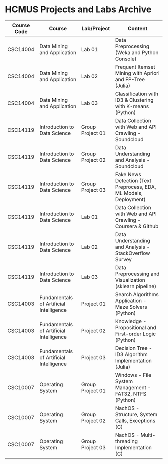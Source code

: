 # HCMUS Projects and Labs Archive

| Course Code | Course | Lab/Project | Content |
|---|---|---|---|
| CSC14004 | Data Mining and Application | Lab 01 | Data Preprocessing (Weka and Python Console) |
| CSC14004 | Data Mining and Application | Lab 02 | Frequent Itemset Mining with Apriori and FP-Tree (Julia) |
| CSC14004 | Data Mining and Application | Lab 03 | Classification with ID3 & Clustering with K-means (Python) |
| CSC14119 | Introduction to Data Science | Group Project 01 | Data Collection with Web and API Crawling - Soundcloud |
| CSC14119 | Introduction to Data Science | Group Project 02 | Data Understanding and Analysis - Soundcloud |
| CSC14119 | Introduction to Data Science | Group Project 03 | Fake News Detection (Text Preprocess, EDA, ML Models, Deployment) |
| CSC14119 | Introduction to Data Science | Lab 01 | Data Collection with Web and API Crawling - Coursera & Github |
| CSC14119 | Introduction to Data Science | Lab 02 | Data Understanding and Analysis - StackOverflow Survey |
| CSC14119 | Introduction to Data Science | Lab 03 | Data Preprocessing and Visualization (sklearn pipeline) |
| CSC14003 | Fundamentals of Artificial Intelligence | Project 01 | Search Algorithms Application - Maze Solvers (Python) |
| CSC14003 | Fundamentals of Artificial Intelligence | Project 02 | Knowledge - Propositional and First-order Logic (Python) |
| CSC14003 | Fundamentals of Artificial Intelligence | Project 03 | Decision Tree - ID3 Algorithm Implementation (Julia) |
| CSC10007 | Operating System | Group Project 01 | Windows - File System Management - FAT32, NTFS (Python) |
| CSC10007 | Operating System | Group Project 02 | NachOS - Structure, System Calls, Exceptions (C) |
| CSC10007 | Operating System | Group Project 03 | NachOS - Multi-threading Implementation (C) |